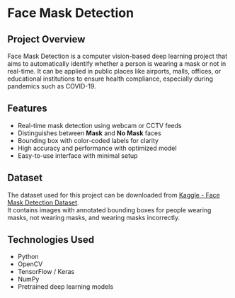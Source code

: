# Face Mask Detection

## Project Overview

Face Mask Detection is a computer vision-based deep learning project that aims to automatically identify whether a person is wearing a mask or not in real-time. It can be applied in public places like airports, malls, offices, or educational institutions to ensure health compliance, especially during pandemics such as COVID-19.

## Features

- Real-time mask detection using webcam or CCTV feeds
- Distinguishes between **Mask** and **No Mask** faces
- Bounding box with color-coded labels for clarity
- High accuracy and performance with optimized model
- Easy-to-use interface with minimal setup

## Dataset

The dataset used for this project can be downloaded from [Kaggle - Face Mask Detection Dataset](https://www.kaggle.com/datasets/andrewmvd/face-mask-detection).  
It contains images with annotated bounding boxes for people wearing masks, not wearing masks, and wearing masks incorrectly.

## Technologies Used

- Python
- OpenCV
- TensorFlow / Keras
- NumPy
- Pretrained deep learning models

